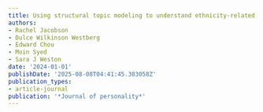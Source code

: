 ```yaml
---
title: Using structural topic modeling to understand ethnicity-related narratives
authors:
- Rachel Jacobson
- Dulce Wilkinson Westberg
- Edward Chou
- Moin Syed
- Sara J Weston
date: '2024-01-01'
publishDate: '2025-08-08T04:41:45.383058Z'
publication_types:
- article-journal
publication: '*Journal of personality*'
---
```

